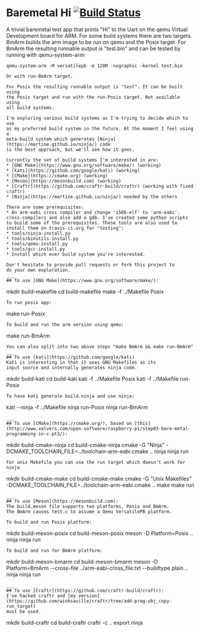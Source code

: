 # Baremetal Hi [![Build Status](https://travis-ci.org/winksaville/baremetal-hi.svg)](https://travis-ci.org/winksaville/baremetal-hi)

A trivial baremetal test app that prints "Hi" to the Uart on the qemu Virtual
Development board for ARM. For some build systems there are two targets. BmArm
builds the arm image to be run on qemu and the Posix target. For BmArm the
resulting runnable output is "test.bin" and can be tested by running with
qemu-system-arm:
```
qemu-system-arm -M versatilepb -m 128M -nographic -kernel test.bin

Or with run-BmArm target.

For Posix the resulting runnable output is "test". It can be built using
the Posix target and run with the run-Posix target. Not available using
all build systems.

I'm exploring various build systems as I'm trying to decide which to use
as my preferred build system in the future. At the moment I feel using a
meta-build system which generates [Ninja](https://martine.github.io/ninja/) code
is the best approach, but we'll see how it goes.

Currently the set of build systems I'm interested in are:
* [GNU Make](https://www.gnu.org/software/make/) (working)
* [kati](https://github.com/google/kati) (working)
* [CMake](https://cmake.org) (working)
* [Meson](https://mesonbuild.com) (working)
* [Craftr](https://github.com/craftr-build/craftr) (working with fixed craftr)
* [Ninja](https://martine.github.io/ninja/) needed by the others

There are some prerequisites:
* An arm-eabi cross compiler and change 'i586-elf' to 'arm-eabi'.
cross-compilers and also add a gdb. I've created some python scripts
to build some of the prerequisites. These tools are also used to
install them on travis-ci.org for "testing":
* tools/ninja-install.py
* tools/binutils-install.py
* tools/qemu-install.py
* tools/gcc-install.py
* Install which ever build system you're interested.

Don't hesitate to provide pull requests or fork this project to
do your own exploration.
___
## To use [GNU Make](https://www.gnu.org/software/make/):
```
mkdir build-makefile
cd build-makefile
make -f ../Makefile Posix
```
To run posix app:
```
make run-Posix
```
To build and run the arm version using qemu:
```
make run-BmArm
```
You can also split into two above steps "make BmArm && make run-BmArm"
___
## To use [kati](https://github.com/google/kati)
Kati is interesting in that it uses GNU Makefiles as its
input source and internally generates ninja code.
```
mkdir build-kati
cd build-kati
kati -f ../Makefile Posix
kati -f ../Makefile run-Posix
```
To have kati generate build.ninja and use ninja:
```
kati --ninja -f ../Makefile
ninja run-Posix
ninja run-BmArm
```
___
## To use [CMake](https://cmake.org/), based on [this](http://www.valvers.com/open-software/raspberry-pi/step03-bare-metal-programming-in-c-pt3/):
```
mkdir build-cmake-ninja
cd build-cmake-ninja
cmake -G "Ninja" -DCMAKE_TOOLCHAIN_FILE=../toolchain-arm-eabi.cmake ..
ninja
ninja run
```
For unix Makefile you can use the run target which doesn't work for ninja
```
mkdir build-cmake-make
cd build-cmake-make
cmake -G "Unix Makefiles" -DCMAKE_TOOLCHAIN_FILE=../toolchain-arm-eabi.cmake ..
make
make run
```
___
## To use [Meson](https://mesonbuild.com):
The build.meson file supports two platforms, Posix and BmArm.
The BmArm causes test.c to assume a Qemu VersatilePB platform.

To build and run Posix platform:
```
mkdir build-meson-posix
cd build-meson-posix
meson -D Platform=Posix ..
ninja
ninja run
```
To build and run for BmArm platform:
```
mkdir build-meson-bmarm
cd build-meson-bmarm
meson -D Platform=BmArm --cross-file ../arm-eabi-cross_file.txt --buildtype plain ..
ninja
ninja run
```
___
## To use [Craftr](https://github.com/craftr-build/craftr):
I've hacked craftr and [my version](https://github.com/winksaville/craftr/tree/add-prog-obj_copy-run_target)
must be used.
```
mkdir build-craftr
cd build-craftr
craftr -c .. export
ninja
```
